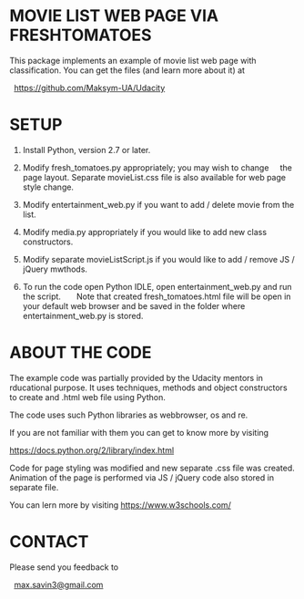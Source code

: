 MOVIE LIST WEB PAGE VIA FRESHTOMATOES
=================================

This package implements an example of movie list web page
with classification. You can get the files (and learn more about it) at

  https://github.com/Maksym-UA/Udacity

SETUP
=====

 1. Install Python, version 2.7 or later.

 2. Modify fresh_tomatoes.py appropriately; you may wish to change
    the page layout. Separate movieList.css file is also available
    for web page style change.

 3. Modify entertainment_web.py if you want to add / delete movie from the list.

 4. Modify media.py appropriately if you would like to add new class constructors.    

 5. Modify separate movieListScript.js if you would like to add / remove JS / jQuery mwthods.

 6. To run the code open Python IDLE, open entertainment_web.py and run the script.
 
    Note that created fresh_tomatoes.html file will be open in your default web browser and
    be saved in the folder where entertainment_web.py is stored.

ABOUT THE CODE
==============

The example code was partially provided by the Udacity mentors in
rducational purpose. It uses techniques, methods and object constructors
to create and .html web file using Python.

The code uses such Python libraries as webbrowser, os and re.

If you are not familiar with them you can get to know more by visiting

https://docs.python.org/2/library/index.html

Code for page styling was modified and new separate .css file was created.
Animation of the page is performed via JS / jQuery code also stored in separate file.

You can lern more by visiting https://www.w3schools.com/ 

CONTACT
=======

Please send you feedback to

  max.savin3@gmail.com